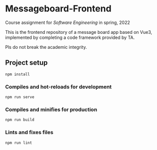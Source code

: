 # Messageboard-Frontend

Course assignment for *Software Engineering* in spring, 2022

This is the frontend repository of a message board app based on Vue3, implemented by completing a code framework provided by TA.

Pls do not break the academic integrity.

## Project setup
```
npm install
```

### Compiles and hot-reloads for development
```
npm run serve
```

### Compiles and minifies for production
```
npm run build
```

### Lints and fixes files
```
npm run lint
```



